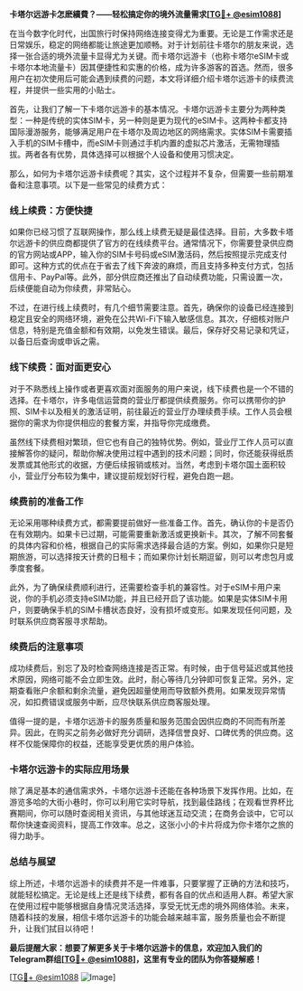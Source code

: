 **卡塔尔远游卡怎麽續費？——轻松搞定你的境外流量需求[[TG💪+ @esim1088](https://t.me/s/esim1088)]**

在当今数字化时代，出国旅行时保持网络连接变得尤为重要。无论是工作需求还是日常娱乐，稳定的网络都能让旅途更加顺畅。对于计划前往卡塔尔的朋友来说，选择一张合适的境外流量卡显得尤为关键。而卡塔尔远游卡（也称卡塔尔eSIM卡或卡塔尔本地流量卡）因其便捷性和实惠的价格，成为许多游客的首选。然而，很多用户在初次使用后可能会遇到续费的问题，本文将详细介绍卡塔尔远游卡的续费流程，并提供一些实用的小贴士。

首先，让我们了解一下卡塔尔远游卡的基本情况。卡塔尔远游卡主要分为两种类型：一种是传统的实体SIM卡，另一种则是更为现代的eSIM卡。这两种卡都支持国际漫游服务，能够满足用户在卡塔尔及周边地区的网络需求。实体SIM卡需要插入手机的SIM卡槽中，而eSIM卡则通过手机内置的虚拟芯片激活，无需物理插拔。两者各有优势，具体选择可以根据个人设备和使用习惯决定。

那么，如何为卡塔尔远游卡续费呢？其实，这个过程并不复杂，但需要一些前期准备和注意事项。以下是一些常见的续费方式：

### **线上续费：方便快捷**
如果你已经习惯了互联网操作，那么线上续费无疑是最佳选择。目前，大多数卡塔尔远游卡的供应商都提供了官方的在线续费平台。通常情况下，你需要登录供应商的官方网站或APP，输入你的SIM卡号码或eSIM激活码，然后按照提示完成支付即可。这种方式的优点在于省去了线下奔波的麻烦，而且支持多种支付方式，包括信用卡、PayPal等。此外，部分供应商还推出了自动续费功能，只需设置一次，后续便能自动为你续费，非常贴心。

不过，在进行线上续费时，有几个细节需要注意。首先，确保你的设备已经连接到稳定且安全的网络环境，避免在公共Wi-Fi下输入敏感信息。其次，仔细核对账户信息，特别是充值金额和有效期，以免发生错误。最后，保存好交易记录和凭证，以备日后查询或申诉之需。

### **线下续费：面对面更安心**
对于不熟悉线上操作或者更喜欢面对面服务的用户来说，线下续费也是一个不错的选择。在卡塔尔，许多电信运营商的营业厅都提供续费服务。你可以携带你的护照、SIM卡以及相关的激活证明，前往最近的营业厅办理续费手续。工作人员会根据你的需求为你提供相应的套餐方案，并指导你完成缴费。

虽然线下续费相对繁琐，但它也有自己的独特优势。例如，营业厅工作人员可以直接解答你的疑问，帮助你解决使用过程中遇到的技术问题；同时，你还能获得纸质发票或其他形式的收据，方便后续报销或核对。当然，考虑到卡塔尔国土面积较小，营业厅分布较为集中，建议提前规划好行程，避免白跑一趟。

### **续费前的准备工作**
无论采用哪种续费方式，都需要提前做好一些准备工作。首先，确认你的卡是否仍在有效期内。如果卡已过期，可能需要重新激活或更换新卡。其次，了解不同套餐的具体内容和价格，根据自己的实际需求选择最合适的方案。例如，如果你只是短期旅游，可以选择按天计费的日租卡；而如果你计划长期逗留，则可以考虑包月或季度套餐。

此外，为了确保续费顺利进行，还需要检查手机的兼容性。对于eSIM卡用户来说，你的手机必须支持eSIM功能，并且已经开启了该功能。如果是实体SIM卡用户，则要确保手机的SIM卡槽状态良好，没有损坏或变形。如果发现任何问题，及时联系供应商客服寻求帮助。

### **续费后的注意事项**
成功续费后，别忘了及时检查网络连接是否正常。有时候，由于信号延迟或其他技术原因，网络可能不会立即生效。此时，耐心等待几分钟即可恢复正常。另外，定期查看账户余额和剩余流量，避免因超量使用而导致额外费用。如果发现异常情况，如扣费错误或服务中断，应尽快联系供应商客服处理。

值得一提的是，卡塔尔远游卡的服务质量和服务范围会因供应商的不同而有所差异。因此，在购买之前务必做好充分调研，选择信誉良好、口碑优秀的供应商。这样不仅能保障你的权益，还能享受更优质的用户体验。

### **卡塔尔远游卡的实际应用场景**
除了满足基本的通信需求外，卡塔尔远游卡还能在各种场景下发挥作用。比如，在游览多哈的大街小巷时，你可以利用它实时导航，找到最佳路线；在观看世界杯比赛期间，你可以随时查阅相关资讯，与其他球迷互动交流；在商务会谈中，它可以帮你快速查阅资料，提高工作效率。总之，这张小小的卡片将成为你卡塔尔之旅的得力助手。

### **总结与展望**
综上所述，卡塔尔远游卡的续费并不是一件难事，只要掌握了正确的方法和技巧，就能轻松搞定。无论是线上还是线下续费，都有各自的优点和适用人群。希望大家在使用过程中能够根据自身情况灵活选择，享受无忧无虑的境外网络体验。未来，随着科技的发展，相信卡塔尔远游卡的功能会越来越丰富，服务质量也会不断提升，让我们拭目以待吧！

**最后提醒大家：想要了解更多关于卡塔尔远游卡的信息，欢迎加入我们的Telegram群组[[TG💪+ @esim1088](https://t.me/s/esim1088)]，这里有专业的团队为你答疑解惑！**

[[TG💪+ @esim1088](https://t.me/s/esim1088) ![Image](https://i.postimg.cc/4NQfJmqS/Snipaste-2025-05-13-00-14-12.png)]